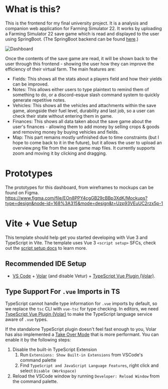 # What is this?
This is the frontend for my final university project. It is a analysis and companion web application for Farming Simulator 22. 
It works by uploading a Farming Simulator 22 save game which is read and displayed to the user using SpringBoot. (The SpringBoot backend can be found [here](https://github.com/not-nic/treadcrumbs).)

![Dashboard](https://i.imgur.com/2Ljt9oD.png)

Once the contents of the save game are read, it will be shown back to the user through this frontend - showing the user how they can improve the efficiency of their virtual farm.
The main features are:
- Fields: This shows all the stats about a players field and how their yields can be improved.
- Notes: This allows either users to type plaintext to remind them of something to do, or a discord-esque slash command system to quickly generate repetitive notes.
- Vehicles: This shows all the vehicles and attachments within the save game, alongside their fuel level, durability and last job, so a user can check their state without entering them in game.
- Finances: This shows all data taken about the save game about the user's finances - allowing them to add money by selling crops & goods and removing money by buying vehicles and fields.
- Map: This part remains mostly unfinished due to time constraints (but I hope to come back to it in the future), but it allows the user to upload an overview.png file from the save game map files. It currently supports zoom and moving it by clicking and dragging.

# Prototypes
The prototypes for this dashboard, from wireframes to mockups can be found on Figma.
https://www.figma.com/file/EOn8PPY4cgGB29cBBp3XdK/Mockups?type=design&node-id=168%3A315&mode=design&t=Uzp93VEuUC2rzx5p-1

# Vite + Vue Setup

This template should help get you started developing with Vue 3 and TypeScript in Vite. The template uses Vue 3 `<script setup>` SFCs, check out the [script setup docs](https://v3.vuejs.org/api/sfc-script-setup.html#sfc-script-setup) to learn more.

## Recommended IDE Setup

- [VS Code](https://code.visualstudio.com/) + [Volar](https://marketplace.visualstudio.com/items?itemName=Vue.volar) (and disable Vetur) + [TypeScript Vue Plugin (Volar)](https://marketplace.visualstudio.com/items?itemName=Vue.vscode-typescript-vue-plugin).

## Type Support For `.vue` Imports in TS

TypeScript cannot handle type information for `.vue` imports by default, so we replace the `tsc` CLI with `vue-tsc` for type checking. In editors, we need [TypeScript Vue Plugin (Volar)](https://marketplace.visualstudio.com/items?itemName=Vue.vscode-typescript-vue-plugin) to make the TypeScript language service aware of `.vue` types.

If the standalone TypeScript plugin doesn't feel fast enough to you, Volar has also implemented a [Take Over Mode](https://github.com/johnsoncodehk/volar/discussions/471#discussioncomment-1361669) that is more performant. You can enable it by the following steps:

1. Disable the built-in TypeScript Extension
   1. Run `Extensions: Show Built-in Extensions` from VSCode's command palette
   2. Find `TypeScript and JavaScript Language Features`, right click and select `Disable (Workspace)`
2. Reload the VSCode window by running `Developer: Reload Window` from the command palette.
